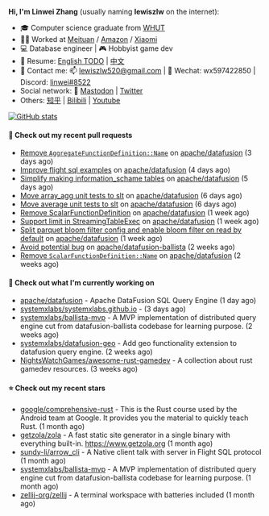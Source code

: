 **Hi, I'm Linwei Zhang** (usually naming **lewiszlw** on the internet):
- 🎓 Computer science graduate from [WHUT](https://en.wikipedia.org/wiki/Wuhan_University_of_Technology)
- 👨‍💻 Worked at [Meituan](https://about.meituan.com/home) / [Amazon](https://www.amazon.com/) / [Xiaomi](https://www.mi.com/)
- 💻 Database engineer | 🎮 Hobbyist game dev
- 📄 Resume: [English TODO](https://github.com/lewiszlw/lewiszlw/blob/main/Resume_EN.md) | [中文](https://github.com/lewiszlw/lewiszlw/blob/main/Resume_CN.md)
- 📱 Contact me: 📫 [lewiszlw520@gmail.com](mailto:lewiszlw520@gmail.com) | 💬 Wechat: wx597422850 | Discord: [linwei#8522](http://discordapp.com/users/891664307035713576)
- Social network: 🦣 [Mastodon](https://mastodon.world/@lewiszlw) | [Twitter](https://twitter.com/lewiszlw)
- Others: [知乎](https://www.zhihu.com/people/tian-qian-zhu-wu-ya) | [Bilibili](https://space.bilibili.com/43876861) | [Youtube](https://www.youtube.com/channel/UCnvri1tqAjxsp9nGQ63zUNw)

[![GitHub stats](https://github-readme-stats.vercel.app/api?username=lewiszlw&count_private=true&show_icons=true&theme=solarized-dark&include_all_commits=true)](https://github.com/anuraghazra/github-readme-stats)

#### 🔨 Check out my recent pull requests

- [Remove `AggregateFunctionDefinition::Name`](https://github.com/apache/datafusion/pull/10441) on [apache/datafusion](https://github.com/apache/datafusion) (3 days ago)
- [Improve flight sql examples](https://github.com/apache/datafusion/pull/10432) on [apache/datafusion](https://github.com/apache/datafusion) (4 days ago)
- [Simplify making information_schame tables](https://github.com/apache/datafusion/pull/10420) on [apache/datafusion](https://github.com/apache/datafusion) (5 days ago)
- [Move array_agg unit tests to slt](https://github.com/apache/datafusion/pull/10402) on [apache/datafusion](https://github.com/apache/datafusion) (6 days ago)
- [Move average unit tests to slt](https://github.com/apache/datafusion/pull/10401) on [apache/datafusion](https://github.com/apache/datafusion) (6 days ago)
- [Remove ScalarFunctionDefinition](https://github.com/apache/datafusion/pull/10325) on [apache/datafusion](https://github.com/apache/datafusion) (1 week ago)
- [Support limit in StreamingTableExec](https://github.com/apache/datafusion/pull/10309) on [apache/datafusion](https://github.com/apache/datafusion) (1 week ago)
- [Split parquet bloom filter config and enable bloom filter on read by default](https://github.com/apache/datafusion/pull/10306) on [apache/datafusion](https://github.com/apache/datafusion) (1 week ago)
- [Avoid potential bug](https://github.com/apache/datafusion-ballista/pull/1010) on [apache/datafusion-ballista](https://github.com/apache/datafusion-ballista) (2 weeks ago)
- [Remove `ScalarFunctionDefinition::Name`](https://github.com/apache/datafusion/pull/10277) on [apache/datafusion](https://github.com/apache/datafusion) (2 weeks ago)

#### 👷 Check out what I'm currently working on

- [apache/datafusion](https://github.com/apache/datafusion) - Apache DataFusion SQL Query Engine (1 day ago)
- [systemxlabs/systemxlabs.github.io](https://github.com/systemxlabs/systemxlabs.github.io) -  (3 days ago)
- [systemxlabs/ballista-mvp](https://github.com/systemxlabs/ballista-mvp) - A MVP implementation of distributed query engine cut from datafusion-ballista codebase for learning purpose.  (2 weeks ago)
- [systemxlabs/datafusion-geo](https://github.com/systemxlabs/datafusion-geo) - Add geo functionality extension to datafusion query engine. (2 weeks ago)
- [NightsWatchGames/awesome-rust-gamedev](https://github.com/NightsWatchGames/awesome-rust-gamedev) - A collection about rust gamedev resources. (3 weeks ago)

#### ⭐ Check out my recent stars

- [google/comprehensive-rust](https://github.com/google/comprehensive-rust) - This is the Rust course used by the Android team at Google. It provides you the material to quickly teach Rust. (1 month ago)
- [getzola/zola](https://github.com/getzola/zola) - A fast static site generator in a single binary with everything built-in. https://www.getzola.org (1 month ago)
- [sundy-li/arrow_cli](https://github.com/sundy-li/arrow_cli) - A Native client talk with server in Flight SQL protocol (1 month ago)
- [systemxlabs/ballista-mvp](https://github.com/systemxlabs/ballista-mvp) - A MVP implementation of distributed query engine cut from datafusion-ballista codebase for learning purpose.  (1 month ago)
- [zellij-org/zellij](https://github.com/zellij-org/zellij) - A terminal workspace with batteries included (1 month ago)
